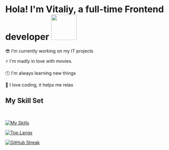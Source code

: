 # <div>Hola! I'm Vitaliy, a full-time Frontend developer <img src="https://media.giphy.com/media/WUlplcMpOCEmTGBtBW/giphy.gif" width="80">

😎 I’m currently working on my IT projects


⚡ I'm madly in love with movies.
<br/>  

🕛 I'm always learning new things  

🌲 I love coding, it helps me relax  
</div>  
  
## <div>My Skill Set</div>  
<br/>  

[![My Skills](https://skillicons.dev/icons?i=html,css,scss,js,react,next,figma,git,github,gitlab,vscode&)](https://skillicons.dev)

[![Top Langs](https://github-readme-stats.vercel.app/api/top-langs/?username=VitaliyLF&layout=compact&theme=transparent)](https://github.com/anuraghazra/github-readme-stats)

[![GitHub Streak](http://github-readme-streak-stats.herokuapp.com?user=VitaliyLF&theme=transparent&hide_border=true)](https://git.io/streak-stats)



